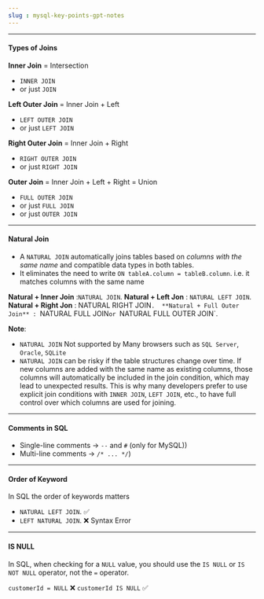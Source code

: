```yaml
---
slug : mysql-key-points-gpt-notes
---
```


---
#### Types of Joins

**Inner Join** = Intersection
- `INNER JOIN`
- or just `JOIN`

**Left Outer Join** = Inner Join + Left 
- `LEFT OUTER JOIN`
- or just `LEFT JOIN` 

**Right Outer Join** = Inner Join + Right
- `RIGHT OUTER JOIN`
- or just `RIGHT JOIN` 

**Outer Join** = Inner Join + Left + Right = Union
- `FULL OUTER JOIN`
- or just `FULL JOIN`
- or just `OUTER JOIN`

---
#### Natural Join

- A `NATURAL JOIN` automatically joins tables based on *columns with the same name* and compatible data types in both tables.
- It eliminates the need to write `ON tableA.column = tableB.column`. i.e. it matches columns with the same name

**Natural + Inner Join** :`NATURAL JOIN`. 
**Natural + Left Jon** : `NATURAL LEFT JOIN`. 
**Natural + Right Jon** : NATURAL RIGHT JOIN`. 
**Natural + Full Outer Join** : `NATURAL FULL JOIN` or  `NATURAL FULL OUTER JOIN`. 

**Note**: 
- `NATURAL JOIN` Not supported by Many browsers such as `SQL Server`, `Oracle`, `SQLite`
- `NATURAL JOIN` can be risky if the table structures change over time. If new columns are added with the same name as existing columns, those columns will automatically be included in the join condition, which may lead to unexpected results. This is why many developers prefer to use explicit join conditions with `INNER JOIN`, `LEFT JOIN`, etc., to have full control over which columns are used for joining.

---
#### Comments in SQL

- Single-line comments  -> `--` and  `#` (only for MySQL))
- Multi-line comments -> `/* ... */`)

---
#### Order of Keyword

In SQL the order of keywords matters
-  `NATURAL LEFT JOIN`. ✅ 
- `LEFT NATURAL JOIN`. ❌ Syntax Error

----
#### IS NULL

In SQL, when checking for a `NULL` value, you should use the `IS NULL` or `IS NOT NULL` operator, not the `=` operator.

`customerId = NULL` ❌
`customerId IS NULL` ✅
